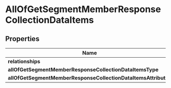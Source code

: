 # AllOfGetSegmentMemberResponseCollectionDataItems

## Properties
Name | Type | Description | Notes
------------ | ------------- | ------------- | -------------
**relationships** | **Object** |  |  [optional]
**allOfGetSegmentMemberResponseCollectionDataItemsType** | [**ProfileEnum**](ProfileEnum.md) |  |  [optional]
**allOfGetSegmentMemberResponseCollectionDataItemsAttributes** | **Object** |  |  [optional]
